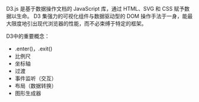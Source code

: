 D3.js 是基于数据操作文档的 JavaScript 库，通过 HTML、SVG 和 CSS 赋予数据以生命。
D3 集强力的可视化组件与数据驱动型的 DOM 操作手法于一身，能最大限度地引出现代浏览器的性能，而不必束缚于特定的框架。

D3中的重要概念：
* .enter()，.exit()
* 比例尺
* 坐标轴
* 过渡
* 事件监听（交互）
* 布局（数据转换）
* 图形生成器